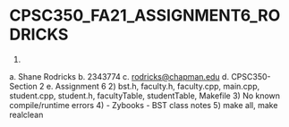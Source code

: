 # CPSC350_FA21_ASSIGNMENT6_RODRICKS
1)
a. Shane Rodricks 
b. 2343774 
c. rodricks@chapman.edu 
d. CPSC350-Section 2 
e. Assignment 6
2) bst.h, faculty.h, faculty.cpp, main.cpp, student.cpp, student.h, facultyTable, studentTable,
 Makefile
3) No known compile/runtime errors
4)  - Zybooks 
    - BST class notes
5) make all, make realclean